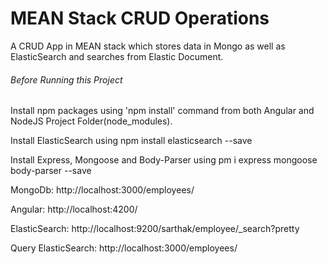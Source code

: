 # MEAN Stack CRUD Operations
A CRUD App in MEAN stack which stores data in Mongo as well as ElasticSearch and searches from Elastic Document.

###### Before Running this Project
Install npm packages using 'npm install' command from both Angular and NodeJS Project Folder(node_modules).

Install ElasticSearch using npm install elasticsearch --save 

Install Express, Mongoose and Body-Parser  using pm i express mongoose body-parser --save

MongoDb: http://localhost:3000/employees/

Angular: http://localhost:4200/

ElasticSearch: http://localhost:9200/sarthak/employee/_search?pretty

Query ElasticSearch: http://localhost:3000/employees/<query-characters>

